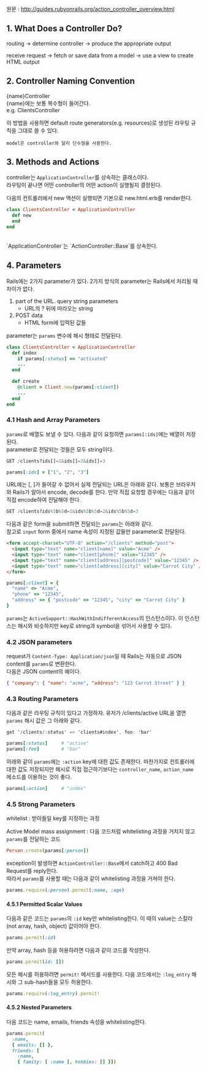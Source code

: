 원문 : http://guides.rubyonrails.org/action_controller_overview.html

## 1. What Does a Controller Do?

routing -> determine controller -> produce the appropriate output

receive request -> fetch or save data from a model -> use a view to create HTML output

## 2. Controller Naming Convention

{name}Controller  
{name}에는 보통 복수형이 들어간다.  
e.g. ClientsController

이 방법을 사용하면 default route generators(e.g. resources)로 생성된 라우팅 규칙을 그대로 쓸 수 있다.

	model은 controller와 달리 단수형을 사용한다.

## 3. Methods and Actions

controller는 `ApplicationController`를 상속하는 클래스이다.  
라우팅이 끝나면 어떤 controller의 어떤 action이 실행될지 결정된다.

다음의 컨트롤러에서 new 액션이 실행되면 기본으로 new.html.erb를 render한다.

~~~ruby
class ClientsController < ApplicationController
  def new
  end
end
~~~

<br>
`ApplicationController`는 `ActionController::Base`를 상속한다.  

## 4. Parameters

Rails에는 2가지 parameter가 있다. 2가지 방식의 parameter는 Rails에서 처리될 때 차이가 없다.  

1. part of the URL. query string parameters
	* URL의 ? 뒤에 따라오는 string
2. POST data
	* HTML form에 입력된 값들

parameter는 `params` 변수에 해시 형태로 전달된다.

~~~ruby
class ClientsController < ApplicationController
  def index
    if params[:status] == "activated"
    ...
  end
  
  def create
    @client = Client.new(params[:client])
    ...
  end
end
~~~

### 4.1 Hash and Array Parameters

`params`로 배열도 보낼 수 있다. 다음과 같이 요청하면 `params[:ids]`에는 배열이 저장된다.  
parameter로 전달되는 것들은 모두 string이다.

~~~a
GET /clients?ids[]=1&ids[]=2&ids[]=3
~~~
	
~~~ruby
params[:ids] = ["1", "2", "3"]
~~~

URL에는 [, ]가 들어갈 수 없어서 실제 전달되는 URL은 아래와 같다. 보통은 브라우저와 Rails가 알아서 encode, decode를 한다. 만약 직접 요청할 경우에는 다음과 같이 직접 encode하여 전달해야 한다.

~~~a
GET /clients?ids%5b%5d=1&ids%5b%5d=2&ids%5b%5d=3
~~~

다음과 같은 form을 submit하면 전달되는 `params`는 아래와 같다.  
참고로 `input` form 중에서 name 속성이 지정된 값들만 parameter로 전달된다. 

~~~html
<form accept-charset="UTF-8" action="/clients" method="post">
  <input type="text" name="client[name]" value="Acme" />
  <input type="text" name="client[phone]" value="12345" />
  <input type="text" name="client[address][postcode]" value="12345" />
  <input type="text" name="client[address][city]" value="Carrot City" />
</form>
~~~

~~~ruby
params[:client] = { 
  "name" => "Acme", 
  "phone" => "12345", 
  "address" => { "postcode" => "12345", "city" => "Carrot City" } 
}
~~~

`params`는 `ActiveSupport::HashWithIndifferentAccess`의 인스턴스이다. 이 인스턴스는 해시와 비슷하지만 key로 string과 symbol을 섞어서 사용할 수 있다.

### 4.2 JSON parameters

request가 `Content-Type: Application/json`일 때 Rails는 자동으로 JSON content를 `params`로 변환한다.  
다음은 JSON content의 예이다.

~~~json
{ "company": { "name": "acme", "address": "123 Carrot Street" } }
~~~
	
### 4.3 Routing Parameters

다음과 같은 라우팅 규칙이 있다고 가정하자. 유저가 /clients/active URL을 열면 `params` 해시 값은 그 아래와 같다.

~~~a
get '/clients/:status' => 'clients#index', foo: 'bar'
~~~

~~~ruby
params[:status]		# "active"
params[:foo]		# "bar"
~~~

아래와 같이 `params`에는 `:action` key에 대한 값도 존재한다. 마찬가지로 컨트롤러에 대한 값도 저장되지만 해시로 직접 접근하기보다는 `controller_name`, `action_name` 메소드를 이용하는 것이 좋다.

~~~ruby
params[:action]		# "index"
~~~

### 4.5 Strong Parameters

whitelist : 받아들일 key를 지정하는 과정

Active Model mass assignment : 다음 코드처럼 whitelisting 과정을 거치지 않고 `params`를 전달하는 코드

~~~ruby
Person.create(params[:person])
~~~

exception이 발생하면 `ActionController::Base`에서 catch하고 400 Bad Request를 reply한다.  
따라서 `params`를 사용할 때는 다음과 같이 whitelisting 과정을 거쳐야 한다.

~~~ruby
params.require(:person).permit(:name, :age)
~~~

#### 4.5.1 Permitted Scalar Values

다음과 같은 코드는 `params`의 `:id` key만 whitelisting한다. 이 때의 value는 스칼라(not array, hash, object) 값이어야 한다.

~~~ruby
params.permit(:id)
~~~

만약 array, hash 등을 허용하려면 다음과 같이 코드를 작성한다.

~~~ruby
params.permit(id: [])
~~~

모든 해시를 허용하려면 `permit!` 메서드를 사용한다. 다음 코드에서는 `:log_entry` 해시와 그 sub-hash들을 모두 허용한다.

~~~ruby
params.require(:log_entry).permit!
~~~

#### 4.5.2 Nested Parameters

다음 코드는 name, emails, friends 속성을 whitelisting한다.

~~~ruby
params.permit(
  :name, 
  { emails: [] },
  friends: [ 
    :name,
    { family: [ :name ], hobbies: [] }])
~~~

